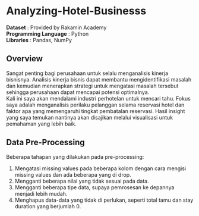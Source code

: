 # Analyzing-Hotel-Businesss
**Dataset** : Provided by Rakamin Academy <br>
**Programming Language** : Python <br>
**Libraries** : Pandas, NumPy

## Overview
Sangat penting bagi perusahaan untuk selalu menganalisis kinerja bisnisnya. Analisis kinerja bisnis dapat membantu mengidentifikasi masalah dan kemudian menerapkan strategi untuk mengatasi masalah tersebut sehingga perusahaan dapat mencapai potensi optimalnya. <br>
Kali ini saya akan mendalami industri perhotelan untuk mencari tahu. Fokus saya adalah menganalisis perilaku pelanggan selama reservasi hotel dan faktor apa yang memengaruhi tingkat pembatalan reservasi. Hasil insight yang saya temukan nantinya akan disajikan melalui visualisasi untuk pemahaman yang lebih baik. <br>

## Data Pre-Processing
Beberapa tahapan yang dilakukan pada pre-processing:
1. Mengatasi missing values pada beberapa kolom dengan cara mengisi missing values dan ada beberapa yang di drop.
2. Mengganti beberapa nilai yang tidak sesuai pada data.
3. Mengganti beberapa tipe data, supaya pemrosesan ke depannya menjadi lebih mudah.
4. Menghapus data-data yang tidak di perlukan, seperti total tamu dan stay duration yang berjumlah 0.
